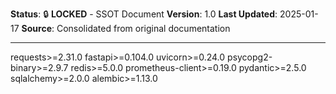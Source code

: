 **Status**: 🔒 **LOCKED** - SSOT Document
**Version**: 1.0
**Last Updated**: 2025-01-17
**Source**: Consolidated from original documentation

---

requests>=2.31.0
fastapi>=0.104.0
uvicorn>=0.24.0
psycopg2-binary>=2.9.7
redis>=5.0.0
prometheus-client>=0.19.0
pydantic>=2.5.0
sqlalchemy>=2.0.0
alembic>=1.13.0
